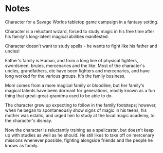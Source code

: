 # Notes

Character for a Savage Worlds tabletop game campaign in a fantasy setting.

Character is a reluctant wizard, forced to study magic in his free time after his family's long-latent magical abilities manifested.

Character doesn’t want to study spells - he wants to fight like his father and uncles!

Father's family is Human, and from a long line of physical fighters, swordsmen, brutes, mercenaries and the like. Most of the character's uncles, grandfathers, etc have been fighters and mercenaries, and have long worked for the various groups. It's the family business.

Mom comes from a more magical family or bloodline, but her family's magical talents have been dormant for generations, mostly known as a fun thing that great-great-grandma used to be able to do.

The character grew up expecting to follow in the family footsteps; however, when he began to spontaneously show signs of magic in his teens, his mother was estatic, and urged him to study at the local magic academy, to the character's dismay.

Now the character is reluctantly training as a spellcaster, but doesn’t keep up with studies as well as he should. He still likes to take off on mercenary missions whenever possible, fighting alongside friends and the people he knows as family.

